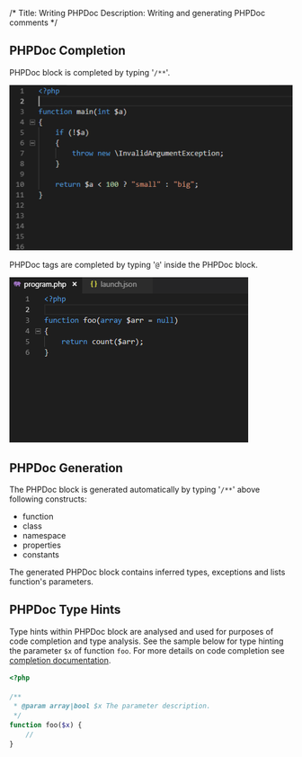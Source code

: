 /*
Title: Writing PHPDoc
Description: Writing and generating PHPDoc comments
*/

## PHPDoc Completion

PHPDoc block is completed by typing '`/**`'.

![PHPDoc generation](../imgs/phpdoc-generate.gif)

PHPDoc tags are completed by typing '`@`' inside the PHPDoc block.

![PHPDoc code completion](../imgs/phpdoc-codeactions.gif)

## PHPDoc Generation

The PHPDoc block is generated automatically by typing '`/**`' above following constructs:
- function
- class
- namespace
- properties
- constants

The generated PHPDoc block contains inferred types, exceptions and lists function's parameters.

## PHPDoc Type Hints

Type hints within PHPDoc block are analysed and used for purposes of code completion and type analysis. See the sample below for type hinting the parameter `$x` of function `foo`. For more details on code completion see [completion documentation](completion).

```php
<?php

/**
 * @param array|bool $x The parameter description.
 */
function foo($x) {
    //
}
```
